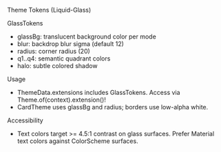Theme Tokens (Liquid-Glass)

GlassTokens
- glassBg: translucent background color per mode
- blur: backdrop blur sigma (default 12)
- radius: corner radius (20)
- q1..q4: semantic quadrant colors
- halo: subtle colored shadow

Usage
- ThemeData.extensions includes GlassTokens. Access via Theme.of(context).extension<GlassTokens>()!
- CardTheme uses glassBg and radius; borders use low-alpha white.

Accessibility
- Text colors target >= 4.5:1 contrast on glass surfaces. Prefer Material text colors against ColorScheme surfaces.

